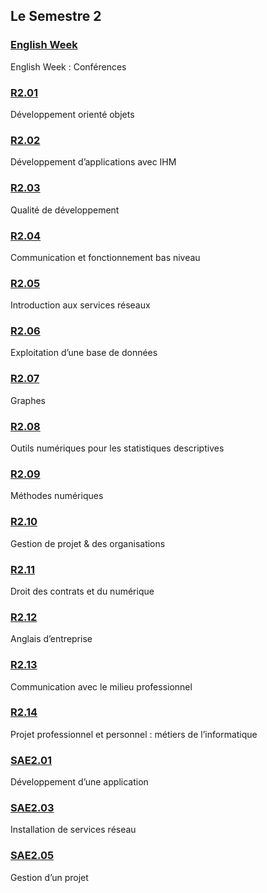 ## Le Semestre 2

### [English Week](./English%20Week)
English Week : Conférences

### [R2.01](./R2.01)
Développement orienté objets

### [R2.02](./R2.02)
Développement d’applications avec IHM

### [R2.03](./R2.03)
Qualité de développement

### [R2.04](./R2.04)
Communication et fonctionnement bas niveau

### [R2.05](./R2.05)
Introduction aux services réseaux

### [R2.06](./R2.06)
Exploitation d’une base de données

### [R2.07](./R2.07)
Graphes

### [R2.08](./R2.08)
Outils numériques pour les statistiques descriptives

### [R2.09](./R2.09)
Méthodes numériques

### [R2.10](./R2.10)
Gestion de projet & des organisations

### [R2.11](./R2.11)
Droit des contrats et du numérique

### [R2.12](./R2.12)
Anglais d’entreprise

### [R2.13](./R2.13)
Communication avec le milieu professionnel

### [R2.14](./R2.14)
Projet professionnel et personnel : métiers de l’informatique

### [SAE2.01](./SAE2.01)
Développement d’une application

### [SAE2.03](./SAE2.03)
Installation de services réseau

### [SAE2.05](./SAE2.05)
Gestion d’un projet
